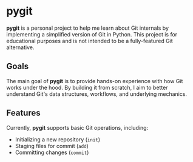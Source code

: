# pygit

**pygit** is a personal project to help me learn about Git internals by implementing a simplified version of Git in Python. This project is for educational purposes and is not intended to be a fully-featured Git alternative.

## Goals

The main goal of **pygit** is to provide hands-on experience with how Git works under the hood. By building it from scratch, I aim to better understand Git's data structures, workflows, and underlying mechanics.

## Features

Currently, **pygit** supports basic Git operations, including:

- Initializing a new repository (`init`)
- Staging files for commit (`add`)
- Committing changes (`commit`)
